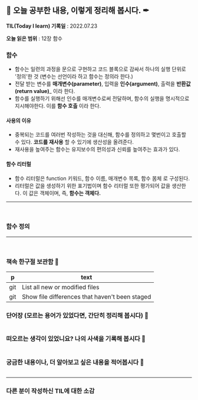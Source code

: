 ## 📕 오늘 공부한 내용, 이렇게 정리해 봅시다. ✒

**TIL(Today I learn) 기록일** : 2022.07.23

**오늘 읽은 범위** : 12장 함수


### 함수
+ 함수는 일련의 과정을 문으로 구현하고 코드 블록으로 감싸서 하나의 실행 단위로 '정의'한 것 (변수는 선언이라 하고 함수는 정의라 한다.)
+ 전달 받는 변수를 __매개변수(parameter)__, 입력을 __인수(argument)__, 출력을 __반환값(return value)___ 이라 한다.
+ 함수를 실행하기 위해선 인수를 매개변수로써 전달하며, 함수의 실행을 명시적으로 지시해야한다. 이를 __함수 호출__ 이라 한다.
#### 사용의 이유
+ 중복되는 코드를 여러번 작성하는 것을 대신해, 함수를 정의하고 몇번이고 호출할 수 있다. __코드를 재사용__ 할 수 있기에 생산성을 올려준다. 
+ 재사용을 높여주는 함수는 유지보수의 편의성과 신뢰를 높여주는 효과가 있다.
#### 함수 리터럴 
+ 함수 리터럴은 function 키워드, 함수 이름, 매개변수 목록, 함수 몸체 로 구성된다.
+ 리터럴은 값을 생성하기 위한 표기법이며 함수 리터럴 또한 평가되어 값을 생산한다. 이 값은 객체이며, 즉, __함수는 객체다.__
---

</br>

### 함수 정의
---

</br>

### 책속 한구절 보관함 📖

| p    | text                                           |
| ---- | ---------------------------------------------- |
| git  | List all new or modified files                 |
| git  | Show file differences that haven't been staged |

### 단어장 (모르는 용어가 있었다면, 간단히 정리해 봅시다) 🔖
```
```

### 떠오르는 생각이 있었니요? 나의 사색을 기록해 봅시다 💭
```
```

### 궁금한 내용이나, 더 알아보고 싶은 내용을 적어봅시다 🤔
```
```

---

### 다른 분이 작성하신 TIL에 대한 소감
